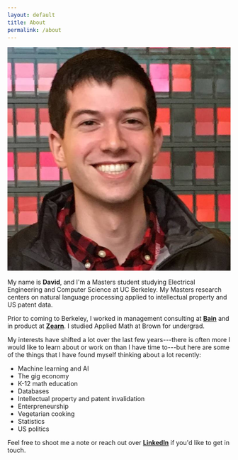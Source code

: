 ```yaml
---
layout: default
title: About
permalink: /about
---
```


![Me](/assets/David.jpg)

My name is **David**, and I'm a Masters student studying Electrical Engineering and Computer Science at UC Berkeley. My Masters research centers on natural language processing applied to intellectual property and US patent data.

Prior to coming to Berkeley, I worked in management consulting at [**Bain**](http://bain.com/) and in product at [**Zearn**](https://www.zearn.org/). I studied Applied Math at Brown for undergrad.

My interests have shifted a lot over the last few years---there is often more I would like to learn about or work on than I have time to---but here are some of the things that I have found myself thinking about a lot recently:

- Machine learning and AI
- The gig economy
- K-12 math education
- Databases
- Intellectual property and patent invalidation
- Enterpreneurship
- Vegetarian cooking
- Statistics
- US politics

Feel free to shoot me a note or reach out over [**LinkedIn**](https://www.linkedin.com/in/david-winer-58223428) if you'd like to get in touch. 